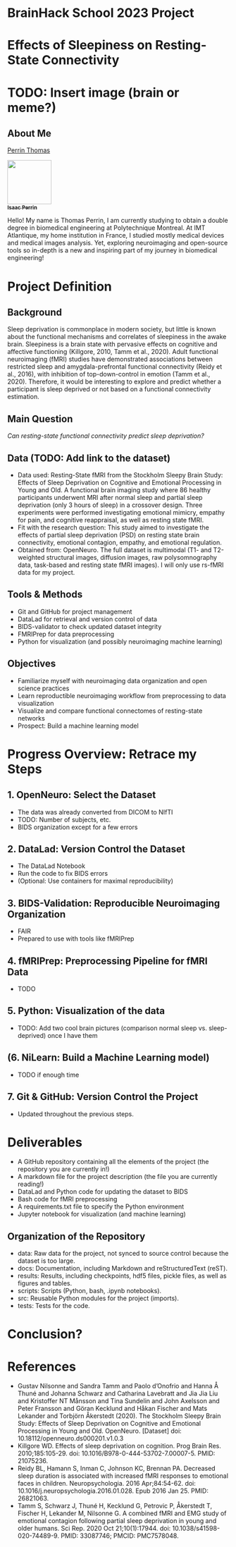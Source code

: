 # BrainHack School 2023 Project

# Effects of Sleepiness on Resting-State Connectivity

# TODO: Insert image (brain or meme?)
 
## About Me
 
[Perrin Thomas](https://github.com/thomas-pr)

<a href="https://github.com/Thomas-Pr">
   <img src="https://avatars.githubusercontent.com/u/102051242?v=4?s=100" width="100px;" alt=""/>
   <br /><sub><b>Isaac Perrin</b></sub>
</a>
 
Hello! My name is Thomas Perrin, I am currently studying to obtain a double degree in biomedical engineering at Polytechnique Montreal. At IMT Atlantique, my home institution in France, I studied mostly medical devices and medical images analysis. Yet, exploring neuroimaging and open-source tools so in-depth is a new and inspiring part of my journey in biomedical engineering!


# Project Definition

## Background
Sleep deprivation is commonplace in modern society, but little is known about the functional mechanisms and correlates of sleepiness in the awake brain. Sleepiness is a brain state with pervasive effects on cognitive and affective functioning (Killgore, 2010, Tamm et al., 2020). Adult functional neuroimaging (fMRI) studies have demonstrated associations between restricted sleep and amygdala-prefrontal functional connectivity (Reidy et al., 2016), with inhibition of top-down-control in emotion (Tamm et al., 2020). Therefore, it would be interesting to explore and predict whether a participant is sleep deprived or not based on a functional connectivity estimation.

## Main Question
*Can resting-state functional connectivity predict sleep deprivation?*

## Data (TODO: Add link to the dataset)
* Data used: Resting-State fMRI from the Stockholm Sleepy Brain Study: Effects of Sleep Deprivation on Cognitive and Emotional Processing in Young and Old. A functional brain imaging study where 86 healthy participants underwent MRI after normal sleep and partial sleep deprivation (only 3 hours of sleep) in a crossover design. Three experiments were performed investigating emotional mimicry, empathy for pain, and cognitive reappraisal, as well as resting state fMRI.
* Fit with the research question: This study aimed to investigate the effects of partial sleep deprivation (PSD) on resting state brain connectivity, emotional contagion, empathy, and emotional regulation.
* Obtained from: OpenNeuro. The full dataset is multimodal (T1- and T2-weighted structural images, diffusion images, raw polysomnography data, task-based and resting state fMRI images). I will only use rs-fMRI data for my project.

## Tools & Methods
* Git and GitHub for project management
* DataLad for retrieval and version control of data
* BIDS-validator to check updated dataset integrity
* FMRIPrep for data preprocessing
* Python for visualization (and possibly neuroimaging machine learning) 

## Objectives
* Familiarize myself with neuroimaging data organization and open science
practices
* Learn reproductible neuroimaging workflow from preprocessing to data
visualization
* Visualize and compare functional connectomes of resting-state networks
* Prospect: Build a machine learning model


# Progress Overview: Retrace my Steps

## 1. OpenNeuro: Select the Dataset
* The data was already converted from DICOM to NIfTI
* TODO: Number of subjects, etc.
* BIDS organization except for a few errors

## 2. DataLad: Version Control the Dataset
* The DataLad Notebook
* Run the code to fix BIDS errors
* (Optional: Use containers for maximal reproducibility)

## 3. BIDS-Validation: Reproducible Neuroimaging Organization
* FAIR
* Prepared to use with tools like fMRIPrep

## 4. fMRIPrep: Preprocessing Pipeline for fMRI Data
* TODO

## 5. Python: Visualization of the data
* TODO: Add two cool brain pictures (comparison normal sleep vs. sleep-deprived) once I have them

## (6. NiLearn: Build a Machine Learning model)
* TODO if enough time

## 7. Git & GitHub: Version Control the Project
* Updated throughout the previous steps.


# Deliverables
* A GitHub repository containing all the elements of the project (the repository you are currently in!)
* A markdown file for the project description (the file you are currently reading!)
* DataLad and Python code for updating the dataset to BIDS
* Bash code for fMRI preprocessing
* A requirements.txt file to specify the Python environment
* Jupyter notebook for visualization (and machine learning)

## Organization of the Repository
- data: Raw data for the project, not synced to source control because the dataset is too large.
- docs: Documentation, including Markdown and reStructuredText (reST).
- results: Results, including checkpoints, hdf5 files, pickle files, as well as figures and tables.
- scripts: Scripts (Python, bash, .ipynb notebooks).
- src: Reusable Python modules for the project (imports).
- tests: Tests for the code.


# Conclusion?



# References
* Gustav Nilsonne and Sandra Tamm and Paolo d’Onofrio and Hanna Å Thuné and Johanna Schwarz and Catharina Lavebratt and Jia Jia Liu and Kristoffer NT Månsson and Tina Sundelin and John Axelsson and Peter Fransson and Göran Kecklund and Håkan Fischer and Mats Lekander and Torbjörn Åkerstedt (2020). The Stockholm Sleepy Brain Study: Effects of Sleep Deprivation on Cognitive and Emotional Processing in Young and Old. OpenNeuro. [Dataset] doi: 10.18112/openneuro.ds000201.v1.0.3
* Killgore WD. Effects of sleep deprivation on cognition. Prog Brain Res. 2010;185:105-29. doi: 10.1016/B978-0-444-53702-7.00007-5. PMID: 21075236.
* Reidy BL, Hamann S, Inman C, Johnson KC, Brennan PA. Decreased sleep duration is associated with increased fMRI responses to emotional faces in children. Neuropsychologia. 2016 Apr;84:54-62. doi: 10.1016/j.neuropsychologia.2016.01.028. Epub 2016 Jan 25. PMID: 26821063.
* Tamm S, Schwarz J, Thuné H, Kecklund G, Petrovic P, Åkerstedt T, Fischer H, Lekander M, Nilsonne G. A combined fMRI and EMG study of emotional contagion following partial sleep deprivation in young and older humans. Sci Rep. 2020 Oct 21;10(1):17944. doi: 10.1038/s41598-020-74489-9. PMID: 33087746; PMCID: PMC7578048.

